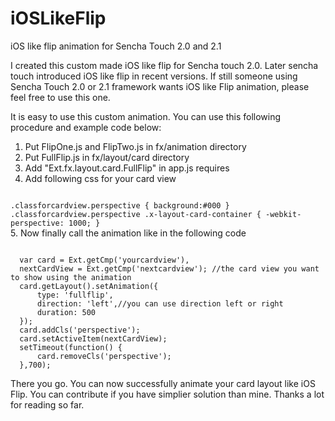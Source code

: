 iOSLikeFlip
===========

iOS like flip animation for Sencha Touch 2.0 and 2.1

I created this custom made iOS like flip for Sencha touch 2.0. Later sencha touch introduced iOS like flip in recent versions.
If still someone using Sencha Touch 2.0 or 2.1 framework wants iOS like Flip animation, please feel free to use this one.

It is easy to use this custom animation. You can use this following procedure and example code below:

1. Put FlipOne.js and FlipTwo.js in fx/animation directory
2. Put FullFlip.js in fx/layout/card directory
3. Add "Ext.fx.layout.card.FullFlip" in app.js requires
4. Add following css for your card view
<code>
.classforcardview.perspective { background:#000 }
.classforcardview.perspective .x-layout-card-container { -webkit-perspective: 1000; }
</code>
5. Now finally call the animation like in the following code
<pre><code>
  var card = Ext.getCmp('yourcardview'),
  nextCardView = Ext.getCmp('nextcardview'); //the card view you want to show using the animation
  card.getLayout().setAnimation({
      type: 'fullflip',
      direction: 'left',//you can use direction left or right
      duration: 500
  });
  card.addCls('perspective');
  card.setActiveItem(nextCardView);
  setTimeout(function() {
      card.removeCls('perspective');
  },700);
</code></pre>

There you go. You can now successfully animate your card layout like iOS Flip.
You can contribute if you have simplier solution than mine.
Thanks a lot for reading so far.
